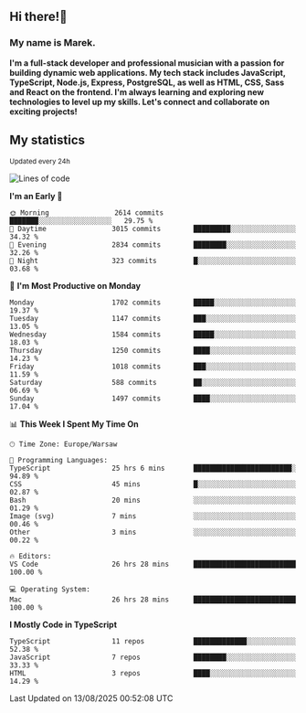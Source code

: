 ## Hi there!👋 ##
### My name is Marek. ###

**I'm a full-stack developer and professional musician with a passion for building dynamic web applications. My tech stack includes JavaScript, TypeScript, Node.js, Express, PostgreSQL, as well as HTML, CSS, Sass and React on the frontend. I'm always learning and exploring new technologies to level up my skills. Let's connect and collaborate on exciting projects!**

## My statistics ##
<sub>Updated every 24h</sub>
<!--START_SECTION:waka-->
![Lines of code](https://img.shields.io/badge/From%20Hello%20World%20I%27ve%20Written-1.2%20million%20lines%20of%20code-blue)

**I'm an Early 🐤** 

```text
🌞 Morning                2614 commits        ███████░░░░░░░░░░░░░░░░░░   29.75 % 
🌆 Daytime                3015 commits        █████████░░░░░░░░░░░░░░░░   34.32 % 
🌃 Evening                2834 commits        ████████░░░░░░░░░░░░░░░░░   32.26 % 
🌙 Night                  323 commits         █░░░░░░░░░░░░░░░░░░░░░░░░   03.68 % 
```
📅 **I'm Most Productive on Monday** 

```text
Monday                   1702 commits        █████░░░░░░░░░░░░░░░░░░░░   19.37 % 
Tuesday                  1147 commits        ███░░░░░░░░░░░░░░░░░░░░░░   13.05 % 
Wednesday                1584 commits        █████░░░░░░░░░░░░░░░░░░░░   18.03 % 
Thursday                 1250 commits        ████░░░░░░░░░░░░░░░░░░░░░   14.23 % 
Friday                   1018 commits        ███░░░░░░░░░░░░░░░░░░░░░░   11.59 % 
Saturday                 588 commits         ██░░░░░░░░░░░░░░░░░░░░░░░   06.69 % 
Sunday                   1497 commits        ████░░░░░░░░░░░░░░░░░░░░░   17.04 % 
```


📊 **This Week I Spent My Time On** 

```text
🕑︎ Time Zone: Europe/Warsaw

💬 Programming Languages: 
TypeScript               25 hrs 6 mins       ████████████████████████░   94.89 % 
CSS                      45 mins             █░░░░░░░░░░░░░░░░░░░░░░░░   02.87 % 
Bash                     20 mins             ░░░░░░░░░░░░░░░░░░░░░░░░░   01.29 % 
Image (svg)              7 mins              ░░░░░░░░░░░░░░░░░░░░░░░░░   00.46 % 
Other                    3 mins              ░░░░░░░░░░░░░░░░░░░░░░░░░   00.22 % 

🔥 Editors: 
VS Code                  26 hrs 28 mins      █████████████████████████   100.00 % 

💻 Operating System: 
Mac                      26 hrs 28 mins      █████████████████████████   100.00 % 
```

**I Mostly Code in TypeScript** 

```text
TypeScript               11 repos            █████████████░░░░░░░░░░░░   52.38 % 
JavaScript               7 repos             ████████░░░░░░░░░░░░░░░░░   33.33 % 
HTML                     3 repos             ████░░░░░░░░░░░░░░░░░░░░░   14.29 % 
```




 Last Updated on 13/08/2025 00:52:08 UTC
<!--END_SECTION:waka-->

<!--
**MarekSax/MarekSax** is a ✨ _special_ ✨ repository because its `README.md` (this file) appears on your GitHub profile.

Here are some ideas to get you started:

- 🔭 I’m currently working on ...
- 🌱 I’m currently learning ...
- 👯 I’m looking to collaborate on ...
- 🤔 I’m looking for help with ...
- 💬 Ask me about ...
- 📫 How to reach me: ...
- 😄 Pronouns: ...
- ⚡ Fun fact: ...
-->

